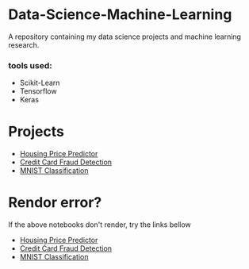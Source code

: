 # Data-Science-Machine-Learning

A repository containing my data science projects and machine learning research.

### tools used: 
* Scikit-Learn
* Tensorflow
* Keras

# Projects
* [Housing Price Predictor](https://github.com/spregler/Data-Science-Machine-Learning/tree/master/housing_prediction)
* [Credit Card Fraud Detection](https://github.com/spregler/Data-Science-Machine-Learning/tree/master/Credit%20Card%20Fraud)
* [MNIST Classification](https://github.com/spregler/Data-Science-Machine-Learning/blob/master/MNIST%20Classification/MNIST.ipynb)

# Rendor error?
If the above notebooks don't render, try the links bellow
* [Housing Price Predictor](https://nbviewer.jupyter.org/github/spregler/Data-Science-Machine-Learning/blob/master/housing_prediction/housing_lin_reg.ipynb)
* [Credit Card Fraud Detection](https://nbviewer.jupyter.org/github/spregler/Data-Science-Machine-Learning/blob/master/Credit%20Card%20Fraud/credit%20card%20fraud%20detection.ipynb)
* [MNIST Classification](https://nbviewer.jupyter.org/github/spregler/Data-Science-Machine-Learning/blob/master/MNIST%20Classification/MNIST.ipynb)
